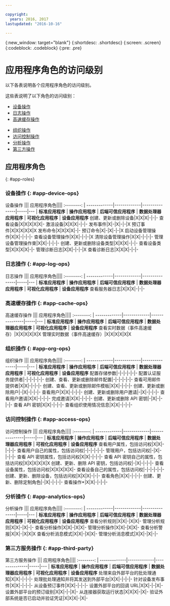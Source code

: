 ```yaml
---

copyright:
  years: 2016, 2017
lastupdated: "2016-10-16"

---
```


{:new_window: target="blank"}
{:shortdesc: .shortdesc}
{:screen: .screen}
{:codeblock: .codeblock}
{:pre: .pre}

# 应用程序角色的访问级别

以下各表说明各个应用程序角色的访问级别。

这些表说明了以下角色的访问级别：
- [设备操作](#app-device-ops)
- [日志操作](#app-log-ops)
- [高速缓存操作](#app-cache-ops)
<!-- [Historian Operations](#app-historian) -->
- [组织操作](#app-org-ops)
- [访问控制操作](#app-access-ops)
- [分析操作](#app-analytics-ops)
- [第三方操作](#app-third-party)  
<!-- - [Risk Management Operations](#app-risk-mgt) -->

## 应用程序角色
{: #app-roles}

### 设备操作 {: #app-device-ops}

设备操作 ||| 应用程序角色||||
:--------: | -------------|-------------|---------------|-----|---
           | **标准应用程序** | **操作应用程序** | **后端可信应用程序** | **数据处理器应用程序** | **可视化应用程序** | **设备应用程序**
创建、更新或删除设备|X|X|X|-|-|-
查看设备|X|X|X|X|X|-
激活设备|X|X|X|-|-|-
发布事件|X|-|X|-|-|X
预订事件|X|X|X|X|X|X
发布命令|X|X|X|X|-|-
预订命令|X|-|X|-|-|X
启动设备管理操作|X|X|-|-|-|-
查看设备管理操作|X|X|-|-|-|X
清除设备管理操作|X|X|-|-|-|-
管理设备管理操作束|X|X|-|-|-|-
创建、更新或删除设备类型|X|X|X|-|-|-
查看设备类型|X|X|X|X|-|-
管理诊断日志|X|X|-|-|-|X
查看诊断日志|X|X|X|-|-|-

### 日志操作 {: #app-log-ops}

日志操作 ||| 应用程序角色||||
:--------: | -------------|-------------|---------------|-----|---
           | **标准应用程序** | **操作应用程序** | **后端可信应用程序** | **数据处理器应用程序** | **可视化应用程序** | **设备应用程序**
查看服务器日志|X|X|X|-|-|-

### 高速缓存操作 {: #app-cache-ops}

高速缓存操作 ||| 应用程序角色||||
:--------: | -------------|-------------|---------------|-----|---
           | **标准应用程序** | **操作应用程序** | **后端可信应用程序** | **数据处理器应用程序** | **可视化应用程序** | **设备应用程序**
查看实时数据（事件高速缓存）|X|X|X|X|X|X
管理实时数据（事件高速缓存）|X|X|X|X|X|X

### 组织操作 {: #app-org-ops}

组织操作 ||| 应用程序角色||||
:--------: | -------------|-------------|---------------|-----|---
           | **标准应用程序** | **操作应用程序** | **后端可信应用程序** | **数据处理器应用程序** | **可视化应用程序** | **设备应用程序**
配置存储参数|-|-|-|-|-|-
配置认证服务提供者|-|-|-|-|-|-
创建、查看、更新或删除邮件配置|-|-|-|-|-|-
查看可用邮件提供者|X|X|-|-|-|-
创建、查看、更新或删除邮件模板|X|X|-|-|-|-
创建、更新或删除用户|-|X|-|-|-|-
查看用户|X|X|-|-|-|-
创建、更新或删除用户邀请|-|X|-|-|-|-
查看用户邀请|X|X|-|-|-|-
完成邀请|X|X|-|-|-|-
创建、更新或删除 API 密钥|-|X|-|-|-|-
查看 API 密钥|X|X|-|-|-|-
查看组织使用情况信息|X|X|-|-|-|-

### 访问控制操作 {: #app-access-ops}

访问控制操作 ||| 应用程序角色||||
:--------: | -------------|-------------|---------------|-----|---
           | **标准应用程序** | **操作应用程序** | **后端可信应用程序** | **数据处理器应用程序** | **可视化应用程序** | **设备应用程序**
查看用户属性，包括访问权|X|X|-|-|-|-
查看用户自己的属性，包括访问权|-|-|-|-|-|-
管理用户，包括访问权|-|X|-|-|-|-
查看 API 密钥属性，包括访问权|X|X|-|-|-|-
查看 API 密钥自己的属性，包括访问权|X|X|X|X|X|X
创建、更新、删除 API 密钥，包括访问权|-|X|-|-|-|-
查看设备属性，包括访问权|X|X|X|X|X|-
查看设备自己的属性，包括访问权|-|-|-|-|-|-
创建、更新、删除设备，包括访问权|X|X|X|-|-|-
查看角色|X|X|-|-|-|-
创建、更新、删除定制角色|-|X|-|-|-|-
查看操作*|X|X|-|-|-|-

### 分析操作 {: #app-analytics-ops}

分析操作 ||| 应用程序角色||||
:--------: | -------------|-------------|---------------|-----|---
           | **标准应用程序** | **操作应用程序** | **后端可信应用程序** | **数据处理器应用程序** | **可视化应用程序** | **设备应用程序**
查看分析规则|X|X|-|X|X|-
管理分析规则|X|X|-|X|-|-
查看分析操作|X|X|-|X|X|-
管理分析操作|X|X|-|X|X|-
查看分析警报|X|X|-|X|X|X
查看分析消息模式|X|X|-|X|X|-
管理分析消息模式|X|X|-|X|-|-

### 第三方服务操作 {: #app-third-party}

第三方服务操作 ||| 应用程序角色||||
:--------: | -------------|-------------|---------------|-----|---
           | **标准应用程序** | **操作应用程序** | **后端可信应用程序** | **数据处理器应用程序** | **可视化应用程序** | **设备应用程序**
处理来自外部平台的批处理通知|X|X|-|-|-|-
处理批处理通知并将其发送到外部平台|X|X|-|-|-|-
针对设备发布事件|X|X|-|-|-|-
从设备预订事件|X|X|-|-|-|-
设置外部平台的回调 URL|X|X|-|-|X|-
设置外部平台的预订级别|X|X|-|-|X|-
从连接器获取运行状态|X|X|X|-|X|-
验证外部系统是否已启动并验证凭证|X|X|X|-|X|-

